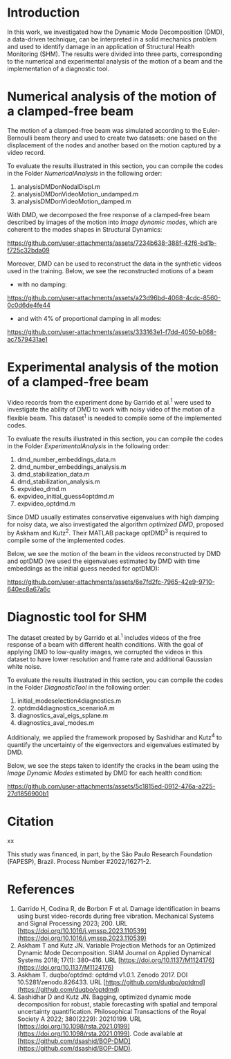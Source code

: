 # Introduction

In this work, we investigated how the Dynamic Mode Decomposition (DMD), a data-driven technique, can be interpreted in a solid mechanics problem and used to identify damage in an application of Structural Health Monitoring (SHM). The results were divided into three parts, corresponding to the numerical and experimental analysis of the motion of a beam and the implementation of a diagnostic tool.

# Numerical analysis of the motion of a clamped-free beam

The motion of a clamped-free beam was simulated according to the Euler-Bernoulli beam theory and used to create two datasets: one based on the displacement of the nodes and another based on the motion captured by a video record.

To evaluate the results illustrated in this section, you can compile the codes in the Folder *NumericalAnalysis* in the following order:
1. analysisDMDonNodalDispl.m
2. analysisDMDonVideoMotion_undamped.m
3. analysisDMDonVideoMotion_damped.m

With DMD, we decomposed the free response of a clamped-free beam described by images of the motion into *Image dynamic modes*, which are coherent to the modes shapes in Structural Dynamics:

https://github.com/user-attachments/assets/7234b638-388f-42f6-bd1b-f725c32bda09

Moreover, DMD can be used to reconstruct the data in the synthetic videos used in the training. Below, we see the reconstructed motions of a beam 
- with no damping:  

https://github.com/user-attachments/assets/a23d96bd-4068-4cdc-8560-0c0d6de4fe44

- and with 4% of proportional damping in all modes:

https://github.com/user-attachments/assets/333163e1-f7dd-4050-b068-ac7579431ae1

# Experimental analysis of the motion of a clamped-free beam

Video records from the experiment done by Garrido et al.<sup>1</sup> were used to investigate the ability of DMD to work with noisy video of the motion of a flexible beam. This dataset<sup>1</sup> is needed to compile some of the implemented codes.

To evaluate the results illustrated in this section, you can compile the codes in the Folder *ExperimentalAnalysis* in the following order:
1. dmd_number_embeddings_data.m
2. dmd_number_embeddings_analysis.m
3. dmd_stabilization_data.m
4. dmd_stabilization_analysis.m
5. expvideo_dmd.m
6. expvideo_initial_guess4optdmd.m
7. expvideo_optdmd.m

Since DMD usually estimates conservative eigenvalues with high damping for noisy data, we also investigated the algorithm *optimized DMD*, proposed by Askham and Kutz<sup>2</sup>. Their MATLAB package optDMD<sup>3</sup> is required to compile some of the implemented codes.

Below, we see the motion of the beam in the videos reconstructed by DMD and optDMD (we used the eigenvalues estimated by DMD with time embeddings as the initial guess needed for optDMD):

https://github.com/user-attachments/assets/6e7fd2fc-7965-42e9-9710-640ec8a67a6c

# Diagnostic tool for SHM

The dataset created by by Garrido et al.<sup>1</sup> includes videos of the free response of a beam with different health conditions. With the goal of applying DMD to low-quality images, we corrupted the videos in this dataset to have lower resolution and frame rate and additional Gaussian white noise. 

To evaluate the results illustrated in this section, you can compile the codes in the Folder *DiagnosticTool* in the following order:
1. initial_modeselection4diagnostics.m
2. optdmd4diagnostics_scenarioA.m
3. diagnostics_aval_eigs_splane.m
4. diagnostics_aval_modes.m

Additionaly, we applied the framework proposed by Sashidhar and Kutz<sup>4</sup> to quantify the uncertainty of the eigenvectors and eigenvalues estimated by DMD.

Below, we see the steps taken to identify the cracks in the beam using the *Image Dynamic Modes* estimated by DMD for each health condition:

https://github.com/user-attachments/assets/5c1815ed-0912-476a-a225-27d1856900b1

# Citation

xx

This study was financed, in part, by the São Paulo Research Foundation (FAPESP), Brazil. Process Number #2022/16271-2.

# References

1. Garrido H, Codina R, de Borbon F et al. Damage identification in beams using burst video-records during free vibration. Mechanical Systems and Signal Processing 2023; 200. URL [https://doi.org/10.1016/j.ymssp.2023.110539](https://doi.org/10.1016/j.ymssp.2023.110539)
2. Askham T and Kutz JN. Variable Projection Methods for an Optimized Dynamic Mode Decomposition. SIAM Journal on Applied Dynamical Systems 2018; 17(1): 380–416. URL [https://doi.org/10.1137/M1124176](https://doi.org/10.1137/M1124176)
3. Askham T. duqbo/optdmd: optdmd v1.0.1. Zenodo 2017. DOI 10.5281/zenodo.826433. URL  [https://github.com/duqbo/optdmd](https://github.com/duqbo/optdmd)
4. Sashidhar D and Kutz JN. Bagging, optimized dynamic mode decomposition for robust, stable forecasting with spatial and temporal uncertainty quantification. Philosophical Transactions of the Royal Society A 2022; 380(2229): 20210199. URL [https://doi.org/10.1098/rsta.2021.0199](https://doi.org/10.1098/rsta.2021.0199). Code available at [https://github.com/dsashid/BOP-DMD](https://github.com/dsashid/BOP-DMD).
